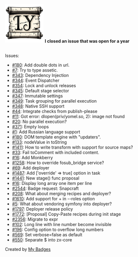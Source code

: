 <img src="https://github.com/my-badges/my-badges/blob/master/badges/old-issue/old-issue-1.png?raw=true" alt="I closed an issue that was open for a year" title="I closed an issue that was open for a year" width="128">
<strong>I closed an issue that was open for a year</strong>
<br><br>

Issues:

- <a href="https://github.com/swiftmailer/swiftmailer/issues/180">#180</a>: Add double dots in url.
- <a href="https://github.com/KnpLabs/symfony2-autocomplete/issues/7">#7</a>: Try to type assetic.
- <a href="https://github.com/deployphp/deployer/issues/343">#343</a>: Dependency Injection
- <a href="https://github.com/deployphp/deployer/issues/344">#344</a>: Event Dispatcher
- <a href="https://github.com/deployphp/deployer/issues/354">#354</a>: Lock and unlock releases
- <a href="https://github.com/deployphp/deployer/issues/345">#345</a>: Default stage selector
- <a href="https://github.com/deployphp/deployer/issues/347">#347</a>: Immutable settings
- <a href="https://github.com/deployphp/deployer/issues/349">#349</a>: Task grouping for parallel execution
- <a href="https://github.com/deployphp/deployer/issues/348">#348</a>: Native SSH support
- <a href="https://github.com/release-it/release-it/issues/44">#44</a>: Integrate checks from publish-please
- <a href="https://github.com/Joe-noh/yomel/issues/11">#11</a>: Got error: dlopen(priv/yomel.so, 2): image not found
- <a href="https://github.com/thephpleague/shunt/issues/20">#20</a>: No parallel execution?
- <a href="https://github.com/js2coffee/js2coffee/issues/371">#371</a>: Empty loops
- <a href="https://github.com/bigwhoop/sentence-breaker/issues/1">#1</a>: Add Russian language support
- <a href="https://github.com/h5bp/lazyweb-requests/issues/180">#180</a>: DOM template engine with "updaters".
- <a href="https://github.com/jindw/xmldom/issues/133">#133</a>: nodeValue in toString
- <a href="https://github.com/browserify/browserify/issues/1411">#1411</a>: How to write transform with support for source maps?
- <a href="https://github.com/thlorenz/convert-source-map/issues/33">#33</a>: Fail toComment with included content.
- <a href="https://github.com/baryshev/template-benchmark/issues/16">#16</a>: Add Monkberry
- <a href="https://github.com/hwi/HWIOAuthBundle/issues/1258">#1258</a>: How to override fosub_bridge service?
- <a href="https://github.com/matiassingers/awesome-readme/issues/69">#69</a>: Add deployer
- <a href="https://github.com/deployphp/deployer/issues/1487">#1487</a>: Add ['override' => true] option in task
- <a href="https://github.com/deployphp/deployer/issues/1441">#1441</a>: New stage() func proposal
- <a href="https://github.com/Javascipt/Jsome/issues/16">#16</a>: Display long array one item per line
- <a href="https://github.com/badges/shields/issues/2544">#2544</a>: Badge request: Snapcraft
- <a href="https://github.com/deployphp/recipes/issues/208">#208</a>: What about merging recipes and deployer?
- <a href="https://github.com/deployphp/deployer/issues/1610">#1610</a>: Add support for + in --roles option
- <a href="https://github.com/deployphp/distribution/issues/5">#5</a>: What about vendoring symfony into deployer?
- <a href="https://github.com/deployphp/deployer/issues/1797">#1797</a>: Deployer release policy
- <a href="https://github.com/deployphp/deployer/issues/1772">#1772</a>: [Proposal] Copy-Paste recipes during init stage
- <a href="https://github.com/argoproj/argo-workflows/issues/2356">#2356</a>: Migrate to expr
- <a href="https://github.com/kazzkiq/CodeFlask/issues/102">#102</a>: Long line with line number become invisible
- <a href="https://github.com/josdejong/lossless-json/issues/196">#196</a>: Config option to overflow long numbers
- <a href="https://github.com/google/zx/issues/569">#569</a>: Set verbose=false as default
- <a href="https://github.com/google/zx/issues/550">#550</a>: Separate $ into zx-core


Created by <a href="https://github.com/my-badges/my-badges">My Badges</a>